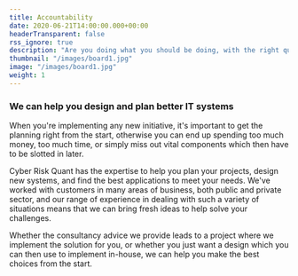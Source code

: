 ```yaml
---
title: Accountability 
date: 2020-06-21T14:00:00.000+00:00
headerTransparent: false
rss_ignore: true
description: "Are you doing what you should be doing, with the right quality, and at appropriate cost levels?"
thumbnail: "/images/board1.jpg"
image: "/images/board1.jpg"
weight: 1
---
```


### We can help you design and plan better IT systems

When you're implementing any new initiative, it's important to get the planning right from the start, otherwise you can end up spending too much money, too much time, or simply miss out vital components which then have to be slotted in later.

Cyber Risk Quant has the expertise to help you plan your projects, design new systems, and find the best applications to meet your needs. We've worked with customers in many areas of business, both public and private sector, and our range of experience in dealing with such a variety of situations means that we can bring fresh ideas to help solve your challenges.

Whether the consultancy advice we provide leads to a project where we implement the solution for you, or whether you just want a design which you can then use to implement in-house, we can help you make the best choices from the start.
